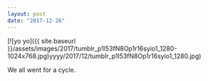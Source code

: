 ```yaml
---
layout: post
date: "2017-12-26"
---
```


[![yo yo]({{ site.baseurl }}/assets/images/2017/tumblr_p1l53fN8Op1r16syio1_1280-1024x768.jpg)yyyy/2017/12/tumblr_p1l53fN8Op1r16syio1_1280.jpg)

We all went for a cycle.
